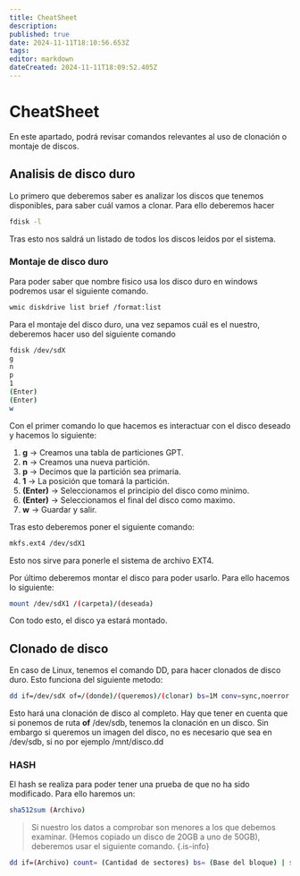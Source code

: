 ```yaml
---
title: CheatSheet
description: 
published: true
date: 2024-11-11T18:10:56.653Z
tags: 
editor: markdown
dateCreated: 2024-11-11T18:09:52.405Z
---
```


# CheatSheet
En este apartado, podrá revisar comandos relevantes al uso de clonación o montaje de discos.
## Analisis de disco duro
Lo primero que deberemos saber es analizar los discos que tenemos disponibles, para saber cuál vamos a clonar. Para ello deberemos hacer
```bash
fdisk -l
```

Tras esto nos saldrá un listado de todos los discos leidos por el sistema. 

### Montaje de disco duro
Para poder saber que nombre fisico usa los disco duro en windows podremos usar el siguiente comando. 
```bash
wmic diskdrive list brief /format:list
```

Para el montaje del disco duro, una vez sepamos cuál es el nuestro, deberemos hacer uso del siguiente comando
```bash
fdisk /dev/sdX
g
n
p
1
(Enter)
(Enter)
w
```

Con el primer comando lo que hacemos es interactuar con el disco deseado y hacemos lo siguiente:
1. **g** -> Creamos una tabla de particiones GPT.
2. **n** -> Creamos una nueva partición.
3. **p** -> Decimos que la partición sea primaria.
4. **1** -> La posición que tomará la partición.
5. **(Enter)** -> Seleccionamos el principio del disco como minimo.
6. **(Enter)** -> Seleccionamos el final del disco como maximo.
7. **w** -> Guardar y salir.

Tras esto deberemos poner el siguiente comando:
```bash
mkfs.ext4 /dev/sdX1
```
Esto nos sirve para ponerle el sistema de archivo EXT4.

Por último deberemos montar el disco para poder usarlo. Para ello hacemos lo siguiente:
```bash
mount /dev/sdX1 /(carpeta)/(deseada)
```

Con todo esto, el disco ya estará montado.

## Clonado de disco
En caso de Linux, tenemos el comando DD, para hacer clonados de disco duro. Esto funciona del siguiente metodo:
```bash
dd if=/dev/sdX of=/(donde)/(queremos)/(clonar) bs=1M conv=sync,noerror status=progress
```
Esto hará una clonación de disco al completo. Hay que tener en cuenta que si ponemos de ruta **of** /dev/sdb, tenemos la clonación en un disco. Sin embargo si queremos un imagen del disco, no es necesario que sea en /dev/sdb, si no por ejemplo /mnt/disco.dd

### HASH
El hash se realiza para poder tener una prueba de que no ha sido modificado. Para ello haremos un:
```bash
sha512sum (Archivo)
```
> Si nuestro los datos a comprobar son menores a los que debemos examinar. (Hemos copiado un disco de 20GB a uno de 50GB), deberemos usar el siguiente comando.
{.is-info}

```bash
dd if=(Archivo) count= (Cantidad de sectores) bs= (Base del bloque) | sha512sum (Archivo)
```
